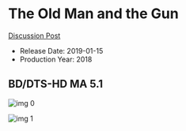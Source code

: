 # The Old Man and the Gun

[Discussion Post](https://www.avsforum.com/threads/bass-eq-for-filtered-movies.2995212/post-57520756)

* Release Date: 2019-01-15
* Production Year: 2018

## BD/DTS-HD MA 5.1

![img 0](https://i.imgur.com/rYUdkZJ.jpg)

![img 1](https://i.imgur.com/KK4YHbb.jpg)

